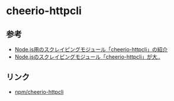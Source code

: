cheerio-httpcli 
=================


参考
-----

- [Node.js用のスクレイピングモジュール「cheerio-httpcli」の紹介](http://qiita.com/ktty1220/items/e9e42247ede476d04ce2)
- [Node.jsのスクレイピングモジュール「cheerio-httpcli」が大..](http://qiita.com/ktty1220/items/64168e8d416d6d8ffb45)


リンク
------

- [npm/cheerio-httpcli](https://www.npmjs.com/package/cheerio-httpcli)
